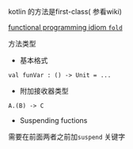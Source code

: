 kotlin 的方法是first-class( 参看wiki)

[functional programming idiom `fold`](https://en.wikipedia.org/wiki/Fold_(higher-order_function))



方法类型

- 基本格式

`val funVar : () -> Unit = ...`

- 附加接收器类型

`A.(B) -> C`

- Suspending fuctions

需要在前面两者之前加`suspend` 关键字

